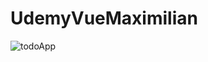 # UdemyVueMaximilian

![todoApp](https://user-images.githubusercontent.com/70960407/159799807-1276cfa4-1886-4c79-b1fd-f788229a3be4.PNG)
